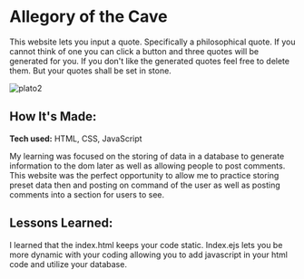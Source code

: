 # Allegory of the Cave
This website lets you input a quote. Specifically a philosophical quote. If you cannot think of one you can click a button and three quotes will be generated for you. If you don't like the generated quotes feel free to delete them. But your quotes shall be set in stone.

![plato2](https://user-images.githubusercontent.com/102834611/171968447-35ee3976-986c-4a25-90d8-6b58bee7e0db.gif)

## How It's Made:

**Tech used:** HTML, CSS, JavaScript

My learning was focused on the storing of data in a database to generate information to the dom later as well as allowing people to post comments. This website was the perfect opportunity to allow me to practice storing preset data then and posting on command of the user as well as posting comments into a section for users to see.

## Lessons Learned:

I learned that the index.html keeps your code static. Index.ejs lets you be more dynamic with your coding allowing you to add javascript in your html code and utilize your database. 
